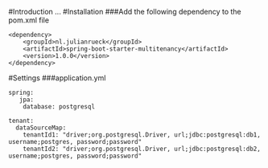 #Introduction
...
#Installation
###Add the following dependency to the pom.xml file
```
<dependency>
    <groupId>nl.julianrueck</groupId>
    <artifactId>spring-boot-starter-multitenancy</artifactId>
    <version>1.0.0</version>
</dependency>
```
#Settings
###application.yml
```
spring:
   jpa:
    database: postgresql

tenant:
  dataSourceMap:
    tenantId1: "driver;org.postgresql.Driver, url;jdbc:postgresql:db1, username;postgres, password;password"
    tenantId2: "driver;org.postgresql.Driver, url;jdbc:postgresql:db2, username;postgres, password;password"
```

